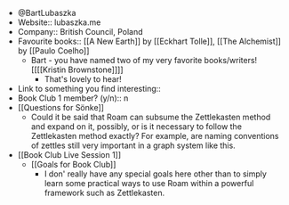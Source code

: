 -  @BartLubaszka
- Website:: lubaszka.me
- Company:: British Council, Poland
- Favourite books:: [[A New Earth]] by [[Eckhart Tolle]], [[The Alchemist]] by [[Paulo Coelho]]
    - Bart - you have named two of my very favorite books/writers! [[[[Kristin Brownstone]]]]
        - That's lovely to hear!
- Link to something you find interesting::
- Book Club 1 member? (y/n):: n
- [[Questions for Sönke]]
    - Could it be said that Roam can subsume the Zettlekasten method and expand on it, possibly, or is it necessary to follow the Zettlekasten method exactly? For example, are naming conventions of zettles still very important in a graph system like this.
- [[Book Club Live Session 1]]
    - [[Goals for Book Club]]
        - I don' really have any special goals here other than to simply learn some practical ways to use Roam within a powerful framework such as Zettlekasten. 
